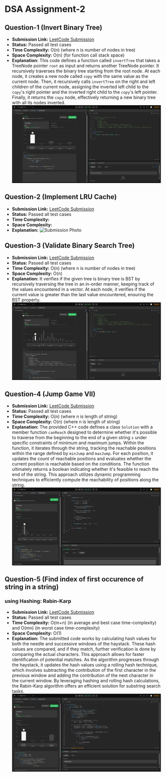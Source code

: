 # DSA Assignment-2

## Question-1 (Invert Binary Tree)

- **Submission Link:** [LeetCode Submission](https://leetcode.com/problems/invert-binary-tree/submissions/982845364/)
- **Status:** Passed all test cases
- **Time Complexity:** O(n) (where n is number of nodes in tree)
- **Space Complexity:** O(n) (for function call stack space)
- **Explanation:** This code defines a function called `invertTree` that takes a TreeNode pointer `root` as input and returns another TreeNode pointer. It recursively traverses the binary tree starting from the root node. At each node, it creates a new node called `copy` with the same value as the current node. Then, it recursively calls `invertTree` on the right and left children of the current node, assigning the inverted left child to the `copy`'s right pointer and the inverted right child to the `copy`'s left pointer. Finally, it returns the `copy` node, effectively returning a new binary tree with all its nodes inverted.
  ![Submission Photo](./Ques-1/image.png)

## Question-2 (Implement LRU Cache)

- **Submission Link:** [LeetCode Submission](https://leetcode.com/problems/)
- **Status:** Passed all test cases
- **Time Complexity:**
- **Space Complexity:**
- **Explanation:**
  ![Submission Photo](./image.png)

## Question-3 (Validate Binary Search Tree)

- **Submission Link:** [LeetCode Submission](https://leetcode.com/problems/validate-binary-search-tree/submissions/1003797100/)
- **Status:** Passed all test cases
- **Time Complexity:** O(n) (where n is number of nodes in tree)
- **Space Complexity:** O(n)
- **Explanation:** It verifies if the given tree is binary tree is BST by recursively traversing the tree in an in-order manner, keeping track of the values encountered in a vector. At each node, it verifies if the current value is greater than the last value encountered, ensuring the BST property.
  ![Submission Photo](./Ques-3/image.png)

## Question-4 (Jump Game VII)

- **Submission Link:** [LeetCode Submission](https://leetcode.com/problems/jump-game-vii/submissions/1156794155)
- **Status:** Passed all test cases
- **Time Complexity:** O(n) (where n is length of string)
- **Space Complexity:** O(n) (where n is length of string)
- **Explanation:** The provided C++ code defines a class `Solution` with a member function `canReach` designed to determine whether it's possible to traverse from the beginning to the end of a given string `s` under specific constraints of minimum and maximum jumps. Within the function, it iterates through the string, tracking the reachable positions within the range defined by `minJump` and `maxJump`. For each position, it updates the count of reachable positions and evaluates whether the current position is reachable based on the conditions. The function ultimately returns a boolean indicating whether it's feasible to reach the end of the string. This approach utilizes dynamic programming techniques to efficiently compute the reachability of positions along the string.
  ![Submission Photo](./Ques-4/image.png)


## Question-5 (Find index of first occurence of string in a string)

### using Hashing: Rabin-Karp

- **Submission Link:** [LeetCode Submission](https://leetcode.com/problems/find-the-index-of-the-first-occurrence-in-a-string/submissions/1156634026)
- **Status:** Passed all test cases
- **Time Complexity:** O(m+n) (in average and best case time-complexity) and O(mn) (in worst case time-complexity)
- **Space Complexity:** O(1)
- **Explanation:** The submitted code works by calculating hash values for both the needle and successive windows of the haystack. These hash values are compared, and if they match, further verification is done by comparing the actual characters. This approach allows for faster identification of potential matches. As the algorithm progresses through the haystack, it updates the hash values using a rolling hash technique, which involves subtracting the contribution of the first character in the previous window and adding the contribution of the next character in the current window. By leveraging hashing and rolling hash calculations, the Rabin-Karp algorithm offers an efficient solution for substring search tasks.
  ![Submission Photo](./Ques-5/image.png)
